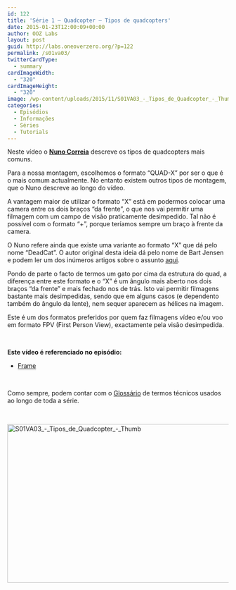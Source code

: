 ```yaml
---
id: 122
title: 'Série 1 — Quadcopter — Tipos de quadcopters'
date: 2015-01-23T12:00:09+00:00
author: OOZ Labs
layout: post
guid: http://labs.oneoverzero.org/?p=122
permalink: /s01va03/
twitterCardType:
  - summary
cardImageWidth:
  - "320"
cardImageHeight:
  - "320"
image: /wp-content/uploads/2015/11/S01VA03_-_Tipos_de_Quadcopter_-_Thumb.jpg
categories:
  - Episódios
  - Informações
  - Séries
  - Tutorials
---
```

Neste vídeo o [**Nuno Correia**](http://labs.oneoverzero.org/equipa/nuno-correia/ "Nuno Correia") descreve os tipos de quadcopters mais comuns.

<p style="text-align: center;">
</p>

Para a nossa montagem, escolhemos o formato &#8220;QUAD-X&#8221; por ser o que é o mais comum actualmente. No entanto existem outros tipos de montagem, que o Nuno descreve ao longo do vídeo.

A vantagem maior de utilizar o formato &#8220;X&#8221; está em podermos colocar uma camera entre os dois braços &#8220;da frente&#8221;, o que nos vai permitir uma filmagem com um campo de visão praticamente desimpedido. Tal não é possível com o formato &#8220;+&#8221;, porque teríamos sempre um braço à frente da camera.

O Nuno refere ainda que existe uma variante ao formato &#8220;X&#8221; que dá pelo nome &#8220;DeadCat&#8221;. O autor original desta ideia dá pelo nome de Bart Jensen e podem ler um dos inúmeros artigos sobre o assunto <a title="Orvillecopter" href="http://www.themarysue.com/orville-cat-quadcopter/" target="_blank">aqui</a>.

Pondo de parte o facto de termos um gato por cima da estrutura do quad, a diferença entre este formato e o &#8220;X&#8221; é um ângulo mais aberto nos dois braços &#8220;da frente&#8221; e mais fechado nos de trás. Isto vai permitir filmagens bastante mais desimpedidas, sendo que em alguns casos (e dependento também do ângulo da lente), nem sequer aparecem as hélices na imagem.

Este é um dos formatos preferidos por quem faz filmagens vídeo e/ou voo em formato FPV (First Person View), exactamente pela visão desimpedida.

&nbsp;

**Este vídeo é referenciado no episódio:**

  * [Frame](http://labs.oneoverzero.org/s01e02/ "Série 1 – Quadcopter – Montagem da Frame")

&nbsp;

Como sempre, podem contar com o [Glossário](http://labs.oneoverzero.org/s01-glossary/ "Glossário") de termos técnicos usados ao longo de toda a série.

&nbsp;

[<img class="aligncenter size-large wp-image-251" src="http://labs.oneoverzero.org/wp-content/uploads/2015/11/S01VA03_-_Tipos_de_Quadcopter_-_Thumb-1024x576.jpg" alt="S01VA03_-_Tipos_de_Quadcopter_-_Thumb" width="640" height="360" srcset="http://labs.oneoverzero.org/wp-content/uploads/2015/11/S01VA03_-_Tipos_de_Quadcopter_-_Thumb-1024x576.jpg 1024w, http://labs.oneoverzero.org/wp-content/uploads/2015/11/S01VA03_-_Tipos_de_Quadcopter_-_Thumb-300x169.jpg 300w, http://labs.oneoverzero.org/wp-content/uploads/2015/11/S01VA03_-_Tipos_de_Quadcopter_-_Thumb-267x150.jpg 267w, http://labs.oneoverzero.org/wp-content/uploads/2015/11/S01VA03_-_Tipos_de_Quadcopter_-_Thumb.jpg 1280w" sizes="(max-width: 640px) 100vw, 640px" />](http://labs.oneoverzero.org/wp-content/uploads/2015/11/S01VA03_-_Tipos_de_Quadcopter_-_Thumb.jpg)